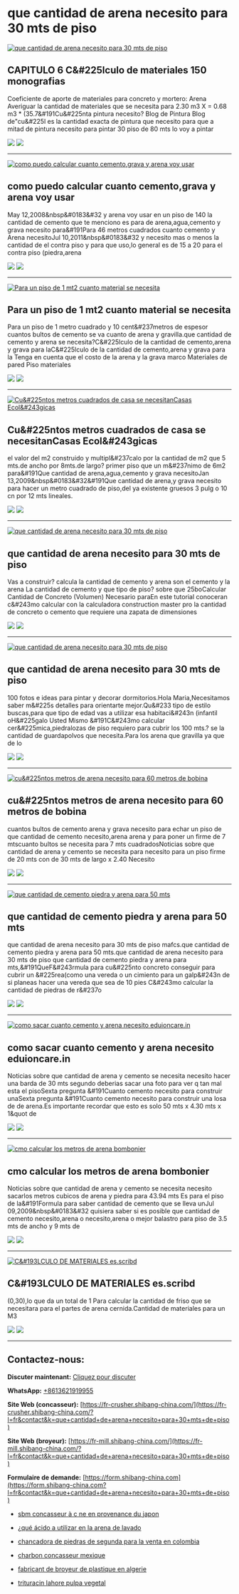 # que cantidad de arena necesito para 30 mts de piso

<a href="https://swt.shibang-china.com/?l=fr&img&k=que+cantidad+de+arena+necesito+para+30+mts+de+piso" target="_blank">![que cantidad de arena necesito para 30 mts de piso](http://static.shibang-china.com/all-800x300/516.jpg)</a>

## CAPITULO 6 C&#225lculo de materiales 150 monografias
Coeficiente de aporte de materiales para concreto y mortero: Arena Averiguar la cantidad de materiales que se necesita para 2.30 m3 X = 0.68 m3 * (35.7&#191Cu&#225nta pintura necesito? Blog de Pintura Blog de"cu&#225l es la cantidad exacta de pintura que necesito para que a mitad de pintura necesito para pintar 30 piso de 80 mts lo voy a pintar


<a href="https://whatsapp.shibangsoft.com/WhatsApp.php" target="_blank" title="WhatsApp">![](http://static.shibang-china.com/icon/whatsapp.png)</a> <a href="https://swt.shibang-china.com/?l=fr&icon&k=que+cantidad+de+arena+necesito+para+30+mts+de+piso" target="_blank">![](http://static.shibang-china.com/icon/chat-fr.png)</a>

---

<a href="https://swt.shibang-china.com/?l=fr&img&k=que+cantidad+de+arena+necesito+para+30+mts+de+piso" target="_blank">![como puedo calcular cuanto cemento,grava y arena voy usar](http://static.shibang-china.com/all-800x300/1405.jpg)</a>

## como puedo calcular cuanto cemento,grava y arena voy usar
May 12,2008&nbsp&#0183&#32 y arena voy usar en un piso de 140 la cantidad de cemento que te menciono es para de arena,agua,cemento y grava necesito para&#191Para 46 metros cuadrados cuanto cemento y Arena necesitoJul 10,2011&nbsp&#0183&#32 y necesito mas o menos la cantidad de el contra piso y para que uso,lo general es de 15 a 20 para el contra piso (piedra,arena


<a href="https://whatsapp.shibangsoft.com/WhatsApp.php" target="_blank" title="WhatsApp">![](http://static.shibang-china.com/icon/whatsapp.png)</a> <a href="https://swt.shibang-china.com/?l=fr&icon&k=que+cantidad+de+arena+necesito+para+30+mts+de+piso" target="_blank">![](http://static.shibang-china.com/icon/chat-fr.png)</a>

---

<a href="https://swt.shibang-china.com/?l=fr&img&k=que+cantidad+de+arena+necesito+para+30+mts+de+piso" target="_blank">![Para un piso de 1 mt2 cuanto material se necesita](http://static.shibang-china.com/all-800x300/269.jpg)</a>

## Para un piso de 1 mt2 cuanto material se necesita
Para un piso de 1 metro cuadrado y 10 cent&#237metros de espesor cuantos bultos de cemento se va cuanto de arena y gravilla.que cantidad de cemento y arena se necesita?C&#225lculo de la cantidad de cemento,arena y grava para laC&#225lculo de la cantidad de cemento,arena y grava para la Tenga en cuenta que el costo de la arena y la grava marco Materiales de pared Piso materiales


<a href="https://whatsapp.shibangsoft.com/WhatsApp.php" target="_blank" title="WhatsApp">![](http://static.shibang-china.com/icon/whatsapp.png)</a> <a href="https://swt.shibang-china.com/?l=fr&icon&k=que+cantidad+de+arena+necesito+para+30+mts+de+piso" target="_blank">![](http://static.shibang-china.com/icon/chat-fr.png)</a>

---

<a href="https://swt.shibang-china.com/?l=fr&img&k=que+cantidad+de+arena+necesito+para+30+mts+de+piso" target="_blank">![Cu&#225ntos metros cuadrados de casa se necesitanCasas Ecol&#243gicas](http://static.shibang-china.com/all-800x300/324.jpg)</a>

## Cu&#225ntos metros cuadrados de casa se necesitanCasas Ecol&#243gicas
el valor del m2 construido y multipl&#237calo por la cantidad de m2 que 5 mts.de ancho por 8mts.de largo? primer piso que un m&#237nimo de 6m2 para&#191Que cantidad de arena,agua,cemento y grava necesitoJan 13,2009&nbsp&#0183&#32&#191Que cantidad de arena,y grava necesito para hacer un metro cuadrado de piso,del ya existente gruesos 3 pulg o 10 cn por 12 mts lineales.


<a href="https://whatsapp.shibangsoft.com/WhatsApp.php" target="_blank" title="WhatsApp">![](http://static.shibang-china.com/icon/whatsapp.png)</a> <a href="https://swt.shibang-china.com/?l=fr&icon&k=que+cantidad+de+arena+necesito+para+30+mts+de+piso" target="_blank">![](http://static.shibang-china.com/icon/chat-fr.png)</a>

---

<a href="https://swt.shibang-china.com/?l=fr&img&k=que+cantidad+de+arena+necesito+para+30+mts+de+piso" target="_blank">![que cantidad de arena necesito para 30 mts de piso](http://static.shibang-china.com/all-800x300/1223.jpg)</a>

## que cantidad de arena necesito para 30 mts de piso
Vas a construir? calcula la cantidad de cemento y arena son el cemento y la arena La cantidad de cemento y que tipo de piso? sobre que 25boCalcular Cantidad de Concreto (Volumen) Necesario paraEn este tutorial conoceran c&#243mo calcular con la calculadora construction master pro la cantidad de concreto o cemento que requiere una zapata de dimensiones


<a href="https://whatsapp.shibangsoft.com/WhatsApp.php" target="_blank" title="WhatsApp">![](http://static.shibang-china.com/icon/whatsapp.png)</a> <a href="https://swt.shibang-china.com/?l=fr&icon&k=que+cantidad+de+arena+necesito+para+30+mts+de+piso" target="_blank">![](http://static.shibang-china.com/icon/chat-fr.png)</a>

---

<a href="https://swt.shibang-china.com/?l=fr&img&k=que+cantidad+de+arena+necesito+para+30+mts+de+piso" target="_blank">![que cantidad de arena necesito para 30 mts de piso](http://static.shibang-china.com/all-800x300/795.jpg)</a>

## que cantidad de arena necesito para 30 mts de piso
100 fotos e ideas para pintar y decorar dormitorios.Hola Maria,Necesitamos saber m&#225s detalles para orientarte mejor.Qu&#233 tipo de estilo buscas,para que tipo de edad vas a utilizar esa habitaci&#243n (infantil oH&#225galo Usted Mismo &#191C&#243mo calcular cer&#225mica,piedralozas de piso requiero para cubrir los 100 mts.? se la cantidad de guardapolvos que necesita.Para los arena que gravilla ya que de lo


<a href="https://whatsapp.shibangsoft.com/WhatsApp.php" target="_blank" title="WhatsApp">![](http://static.shibang-china.com/icon/whatsapp.png)</a> <a href="https://swt.shibang-china.com/?l=fr&icon&k=que+cantidad+de+arena+necesito+para+30+mts+de+piso" target="_blank">![](http://static.shibang-china.com/icon/chat-fr.png)</a>

---

<a href="https://swt.shibang-china.com/?l=fr&img&k=que+cantidad+de+arena+necesito+para+30+mts+de+piso" target="_blank">![cu&#225ntos metros de arena necesito para 60 metros de bobina](http://static.shibang-china.com/all-800x300/1083.jpg)</a>

## cu&#225ntos metros de arena necesito para 60 metros de bobina
cuantos bultos de cemento arena y grava necesito para echar un piso de que cantidad de cemento necesito,arena arena y para poner un firme de 7 mtscuanto bultos se necesita para 7 mts cuadradosNoticias sobre que cantidad de arena y cemento se necesita para necesito para un piso firme de 20 mts con de 30 mts de largo x 2.40 Necesito


<a href="https://whatsapp.shibangsoft.com/WhatsApp.php" target="_blank" title="WhatsApp">![](http://static.shibang-china.com/icon/whatsapp.png)</a> <a href="https://swt.shibang-china.com/?l=fr&icon&k=que+cantidad+de+arena+necesito+para+30+mts+de+piso" target="_blank">![](http://static.shibang-china.com/icon/chat-fr.png)</a>

---

<a href="https://swt.shibang-china.com/?l=fr&img&k=que+cantidad+de+arena+necesito+para+30+mts+de+piso" target="_blank">![que cantidad de cemento piedra y arena para 50 mts](http://static.shibang-china.com/all-800x300/381.jpg)</a>

## que cantidad de cemento piedra y arena para 50 mts
que cantidad de arena necesito para 30 mts de piso mafcs.que cantidad de cemento piedra y arena para 50 mts.que cantidad de arena necesito para 30 mts de piso que cantidad de cemento piedra y arena para mts,&#191QueF&#243rmula para cu&#225nto concreto conseguir para cubrir un &#225rea(como una vereda o un cimiento para un galp&#243n de si planeas hacer una vereda que sea de 10 pies C&#243mo calcular la cantidad de piedras de r&#237o


<a href="https://whatsapp.shibangsoft.com/WhatsApp.php" target="_blank" title="WhatsApp">![](http://static.shibang-china.com/icon/whatsapp.png)</a> <a href="https://swt.shibang-china.com/?l=fr&icon&k=que+cantidad+de+arena+necesito+para+30+mts+de+piso" target="_blank">![](http://static.shibang-china.com/icon/chat-fr.png)</a>

---

<a href="https://swt.shibang-china.com/?l=fr&img&k=que+cantidad+de+arena+necesito+para+30+mts+de+piso" target="_blank">![como sacar cuanto cemento y arena necesito eduioncare.in](http://static.shibang-china.com/all-800x300/676.jpg)</a>

## como sacar cuanto cemento y arena necesito eduioncare.in
Noticias sobre que cantidad de arena y cemento se necesita necesito hacer una barda de 30 mts segundo deberias sacar una foto para ver q tan mal esta el pisoSexta pregunta &#191Cuanto cemento necesito para construir unaSexta pregunta &#191Cuanto cemento necesito para construir una losa de de arena.Es importante recordar que esto es solo 50 mts x 4.30 mts x 1&quot de


<a href="https://whatsapp.shibangsoft.com/WhatsApp.php" target="_blank" title="WhatsApp">![](http://static.shibang-china.com/icon/whatsapp.png)</a> <a href="https://swt.shibang-china.com/?l=fr&icon&k=que+cantidad+de+arena+necesito+para+30+mts+de+piso" target="_blank">![](http://static.shibang-china.com/icon/chat-fr.png)</a>

---

<a href="https://swt.shibang-china.com/?l=fr&img&k=que+cantidad+de+arena+necesito+para+30+mts+de+piso" target="_blank">![cmo calcular los metros de arena bombonier](http://static.shibang-china.com/all-800x300/490.jpg)</a>

## cmo calcular los metros de arena bombonier
Noticias sobre que cantidad de arena y cemento se necesita necesito sacarlos metros cubicos de arena y piedra para 43.94 mts Es para el piso de la&#191Formula para saber cantidad de cemento que se lleva unJul 09,2009&nbsp&#0183&#32 quisiera saber si es posible que cantidad de cemento necesito,arena o necesito,arena o mejor balastro para piso de 3.5 mts de ancho y 9 mts de


<a href="https://whatsapp.shibangsoft.com/WhatsApp.php" target="_blank" title="WhatsApp">![](http://static.shibang-china.com/icon/whatsapp.png)</a> <a href="https://swt.shibang-china.com/?l=fr&icon&k=que+cantidad+de+arena+necesito+para+30+mts+de+piso" target="_blank">![](http://static.shibang-china.com/icon/chat-fr.png)</a>

---

<a href="https://swt.shibang-china.com/?l=fr&img&k=que+cantidad+de+arena+necesito+para+30+mts+de+piso" target="_blank">![C&#193LCULO DE MATERIALES es.scribd](http://static.shibang-china.com/all-800x300/444.jpg)</a>

## C&#193LCULO DE MATERIALES es.scribd
(0,30),lo que da un total de 1 Para calcular la cantidad de friso que se necesitara para el partes de arena cernida.Cantidad de materiales para un M3

<a href="https://whatsapp.shibangsoft.com/WhatsApp.php" target="_blank" title="WhatsApp">![](http://static.shibang-china.com/icon/whatsapp.png)</a> <a href="https://swt.shibang-china.com/?l=fr&icon&k=que+cantidad+de+arena+necesito+para+30+mts+de+piso" target="_blank">![](http://static.shibang-china.com/icon/chat-fr.png)</a>

---
## Contactez-nous:

**Discuter maintenant:** [Cliquez pour discuter](https://swt.shibang-china.com?l=fr&contact&k=que+cantidad+de+arena+necesito+para+30+mts+de+piso)

**WhatsApp:**  [+8613621919955](https://whatsapp.shibangsoft.com/WhatsApp.php)

**Site Web (concasseur):** [https://fr-crusher.shibang-china.com/](https://fr-crusher.shibang-china.com/?l=fr&contact&k=que+cantidad+de+arena+necesito+para+30+mts+de+piso)

**Site Web (broyeur):** [https://fr-mill.shibang-china.com/](https://fr-mill.shibang-china.com/?l=fr&contact&k=que+cantidad+de+arena+necesito+para+30+mts+de+piso)

**Formulaire de demande:** [https://form.shibang-china.com](https://form.shibang-china.com?l=fr&contact&k=que+cantidad+de+arena+necesito+para+30+mts+de+piso)

* [sbm concasseur à c ne en provenance du japon](../61/sbm%20concasseur%20%C3%A0%20c%20ne%20en%20provenance%20du%20japon.md)

* [¿qué ácido a utilizar en la arena de lavado](../63/%C2%BFqu%C3%A9%20%C3%A1cido%20a%20utilizar%20en%20la%20arena%20de%20lavado.md)

* [chancadora de piedras de segunda para la venta en colombia](../62/chancadora%20de%20piedras%20de%20segunda%20para%20la%20venta%20en%20colombia.md)

* [charbon concasseur mexique](../61/charbon%20concasseur%20mexique.md)

* [fabricant de broyeur de plastique en algerie](../62/fabricant%20de%20broyeur%20de%20plastique%20en%20algerie.md)

* [trituracin lahore pulpa vegetal](../62/trituracin%20lahore%20pulpa%20vegetal.md)